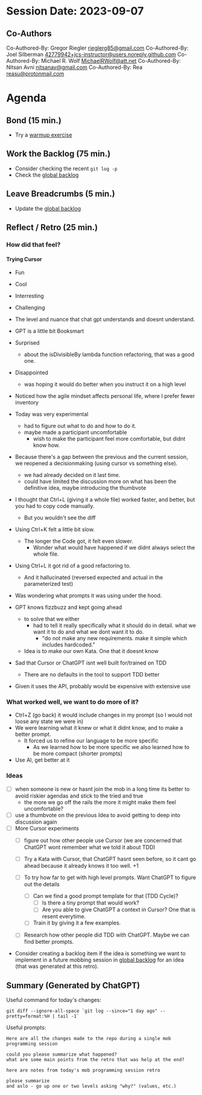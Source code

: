 # Session Date: 2023-09-07


## Co-Authors
Co-Authored-By: Gregor Riegler <rieglerg85@gmail.com>
Co-Authored-By: Joel Silberman <42779942+jcs-instructor@users.noreply.github.com>
Co-Authored-By: Michael R. Wolf <MichaelRWolf@att.net>
Co-Authored-By: Nitsan Avni <nitsanav@gmail.com>
Co-Authored-By: Rea <reasu@protonmail.com>

# Agenda

## Bond (15 min.)

-   Try a [warmup exercise](../docs/warmup-exercises.md)

## Work the Backlog (75 min.)

-   Consider checking the recent `git log -p`
-   Check the [global backlog](../docs/backlog.md)

## Leave Breadcrumbs (5 min.)

-   Update the [global backlog](../docs/backlog.md)

## Reflect / Retro (25 min.)

### How did that feel?

#### Trying Cursor
- Fun
- Cool
- Interresting
- Challenging
- The level and nuance that chat gpt understands and doesnt understand. 
- GPT is a little bit Booksmart
- Surprised
  - about the isDivisibleBy lambda function refactoring, that was a good one.
- Disappointed
  - was hoping it would do better when you instruct it on a high level

- Noticed how the agile mindset affects personal life, where I prefer fewer inventory
- Today was very experimental
  - had to figure out what to do and how to do it.
  - maybe made a participant uncomfortable
    - wish to make the participant feel more comfortable, but didnt know how.

 - Because there's a gap between the previous and the current session, we reopened a decisionmaking (using cursor vs something else).
   - we had already decided on it last time.
   - could have limited the discussion more on what has been the definitive idea, maybe introducing the thumbvote

 - I thought that Ctrl+L (giving it a whole file) worked faster, and better, but you had to copy code manually.
   - But you wouldn't see the diff
 - Using Ctrl+K felt a little bit slow.
   - The longer the Code got, it felt even slower.
     - Wonder what would have happened if we didnt always select the whole file.
 - Using Ctrl+L it got rid of a good refactoring to.
   - And it hallucinated (reversed expected and actual in the parameterized test)
 
 - Was wondering what prompts it was using under the hood.
 - GPT knows fizzbuzz and kept going ahead
   - to solve that we either
     - had to tell it really specifically what it should do in detail. what we want it to do and what we dont want it to do.
       - "do not make any new requirements. make it simple which includes hardcoded."
   - Idea is to make our own Kata. One that it doesnt know
 - Sad that Cursor or ChatGPT isnt well built for/trained on TDD
   - There are no defaults in the tool to support TDD better
 - Given it uses the API, probably would be expensive with extensive use

### What worked well, we want to do more of it?
- Ctrl+Z (go back) it would include changes in my prompt (so I would not loose any state we were in)
- We were learning what it knew or what it didnt know, and to make a better prompt.
  - It forced us to refine our language to be more specific
    - As we learned how to be more specific we also learned how to be more compact (shorter prompts)
- Use AI, get better at it
 
### Ideas
- [ ] when someone is new or hasnt join the mob in a long time its better to avoid riskier agendas and stick to the tried and true
    - the more we go off the rails the more it might make them feel uncomfortable?
- [ ] use a thumbvote on the previous Idea to avoid getting to deep into discussion again
- [ ] More Cursor experiments
  - [ ] figure out how other people use Cursor (we are concerned that ChatGPT wont remember what we told it about TDD)
  - [ ] Try a Kata with Cursor, that ChatGPT hasnt seen before, so it cant go ahead because it already knows it too well. +1
  - [ ] To try how far to get with high level prompts. Want ChatGPT to figure out the details
    - [ ] Can we find a good prompt template for that (TDD Cycle)?
      - [ ] Is there a tiny prompt that would work?
      - [ ] Are you able to give ChatGPT a context in Cursor? One that is resent everytime.
    - [ ] Train it by giving it a few examples.
  - [ ] Research how other people did TDD with ChatGPT. Maybe we can find better prompts.



-   Consider creating a backlog item if the idea is something we want to implement in a future mobbing session in [global backlog](../docs/backlog.md)
    for an idea (that was generated at this retro).

## Summary (Generated by ChatGPT)

Useful command for today's changes:

```shell
git diff --ignore-all-space `git log --since="1 day ago" --pretty=format:%H | tail -1`
```

Useful prompts:

```
Here are all the changes made to the repo during a single mob programming session

could you please summarize what happened?
what are some main points from the retro that was help at the end?
```

```
here are notes from today's mob programming session retro

please summarize
and aslo - go up one or two levels asking "why?" (values, etc.)
```
